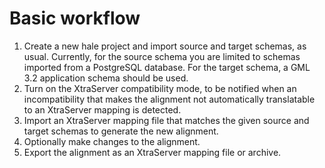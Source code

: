 # Basic workflow

1. Create a new hale project and import source and target schemas, as usual. Currently, for the source schema you are limited to schemas imported from a PostgreSQL database. For the target schema, a GML 3.2 application schema should be used.
2. Turn on the XtraServer compatibility mode, to be notified when an incompatibility that makes the alignment not automatically translatable to an XtraServer mapping is detected.
3. Import an XtraServer mapping file that matches the given source and target schemas to generate the new alignment.
4. Optionally make changes to the alignment.
5. Export the alignment as an XtraServer mapping file or archive.
